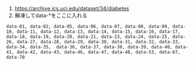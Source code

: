 1. https://archive.ics.uci.edu/dataset/34/diabetes
2. 解凍してdata-*をここに入れる

```
data-01, data-02, data-05, data-06, data-07, data-08, data-09, data-10, data-11, data-12, data-13, data-14, data-15, data-16, data-17, data-18, data-19, data-20, data-21, data-23, data-24, data-25, data-26, data-27, data-28, data-29, data-30, data-31, data-32, data-33, data-34, data-35,  data-36, data-37, data-38, data-39, data-40, data-41, data-42, data-43, data-46, data-47, data-48, data-53, data-67, data-70
```